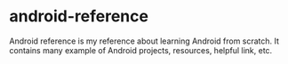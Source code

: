 # android-reference
Android reference is my reference about learning Android from scratch. It contains many example of Android projects, resources, helpful link, etc.
